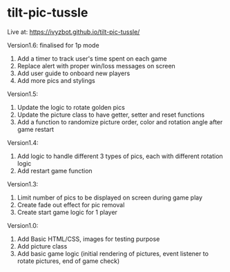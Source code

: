# tilt-pic-tussle
Live at: https://ivyzbot.github.io/tilt-pic-tussle/

Version1.6: finalised for 1p mode
1) Add a timer to track user's time spent on each game
2) Replace alert with proper win/loss messages on screen
3) Add user guide to onboard new players
4) Add more pics and stylings

Version1.5:
1) Update the logic to rotate golden pics
2) Update the picture class to have getter, setter and reset functions
3) Add a function to randomize picture order, color and rotation angle after game restart

Version1.4:
1) Add logic to handle different 3 types of pics, each with different rotation logic
2) Add restart game function 

Version1.3:
1) Limit number of pics to be displayed on screen during game play
2) Create fade out effect for pic removal
3) Create start game logic for 1 player

Version1.0:
1) Add Basic HTML/CSS, images for testing purpose
2) Add picture class
3) Add basic game logic (initial rendering of pictures, event listener to rotate pictures, end of game check)
